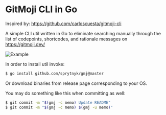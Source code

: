 # GitMoji CLI in Go

Inspired by: https://github.com/carloscuesta/gitmoji-cli

A simple CLI util written in Go to eliminate searching manually through
the list of codepoints, shortcodes, and rationale messages on
https://gitmoji.dev/

![Example](https://raw.githubusercontent.com/sprytnyk/gmj/master/media/example.svg)

In order to install util invoke:

```sh
$ go install github.com/sprytnyk/gmj@master
```

Or download binaries from release page corresponding to your OS.

You may do something like this when committing as well:

```sh
$ git commit -m "$(gmj -c memo) Update README"
$ git commit -m "$(gmj -c memo) $(gmj -u memo)"
```
